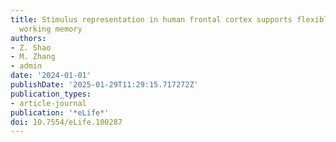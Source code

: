 ```yaml
---
title: Stimulus representation in human frontal cortex supports flexible control in
  working memory
authors:
- Z. Shao
- M. Zhang
- admin
date: '2024-01-01'
publishDate: '2025-01-29T11:29:15.717272Z'
publication_types:
- article-journal
publication: '*eLife*'
doi: 10.7554/eLife.100287
---
```

